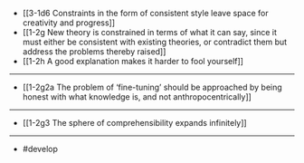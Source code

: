 - [[3-1d6 Constraints in the form of consistent style leave space for creativity and progress]]
- [[1-2g New theory is constrained in terms of what it can say, since it must either be consistent with existing theories, or contradict them but address the problems thereby raised]]
- [[1-2h A good explanation makes it harder to fool yourself]]
---
- [[1-2g2a The problem of ‘fine-tuning’ should be approached by being honest with what knowledge is, and not anthropocentrically]]
---
- [[1-2g3 The sphere of comprehensibility expands infinitely]]
---
- #develop
